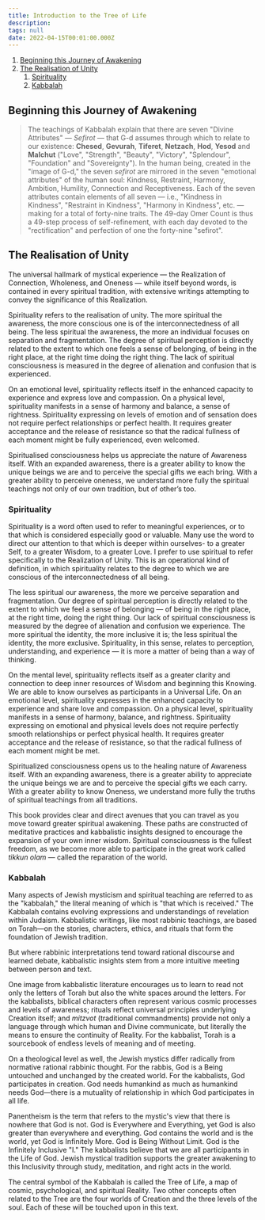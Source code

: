 ```yaml
---
title: Introduction to the Tree of Life
description:
tags: null
date: 2022-04-15T00:01:00.000Z
---
```


1. [Beginning this Journey of Awakening](#beginning-this-journey-of-awakening)
2. [The Realisation of Unity](#the-realisation-of-unity)
   1. [Spirituality](#spirituality)
   2. [Kabbalah](#kabbalah)

## Beginning this Journey of Awakening

> The teachings of Kabbalah explain that there are seven "Divine Attributes" &mdash; _Sefirot_ &mdash; that G-d assumes through which to relate to our existence: **Chesed**, **Gevurah**, **Tiferet**, **Netzach**, **Hod**, **Yesod** and **Malchut** ("Love", "Strength", "Beauty", "Victory", "Splendour", "Foundation" and "Sovereignty"). In the human being, created in the "image of G-d," the seven _sefirot_ are mirrored in the seven "emotional attributes" of the human soul: Kindness, Restraint, Harmony, Ambition, Humility, Connection and Receptiveness. Each of the seven attributes contain elements of all seven &mdash; i.e., "Kindness in Kindness", "Restraint in Kindness", "Harmony in Kindness", etc. &mdash; making for a total of forty-nine traits. The 49-day Omer Count is thus a 49-step process of self-refinement, with each day devoted to the "rectification" and perfection of one the forty-nine "sefirot".

## The Realisation of Unity

The universal hallmark of mystical experience &mdash; the Realization of Connection, Wholeness, and Oneness &mdash; while itself beyond words, is contained in every spiritual tradition, with extensive writings attempting to convey the significance of this Realization.

Spirituality refers to the realisation of unity. The more spiritual the awareness, the more conscious one is of the interconnectedness of all being. The less spiritual the awareness, the more an individual focuses on separation and fragmentation. The degree of spiritual perception is directly related to the extent to which one feels a sense of belonging, of being in the right place, at the right time doing the right thing. The lack of spiritual consciousness is measured in the degree of alienation and confusion that is experienced.

On an emotional level, spirituality reflects itself in the enhanced capacity to experience and express love and compassion. On a physical level, spirituality manifests in a sense of harmony and balance, a sense of rightness. Spirituality expressing on levels of emotion and of sensation does not require perfect relationships or perfect health. It requires greater acceptance and the release of resistance so that the radical fullness of each moment might be fully experienced, even welcomed.

Spiritualised consciousness helps us appreciate the nature of Awareness itself. With an expanded awareness, there is a greater ability to know the unique beings we are and to perceive the special gifts we each bring. With a greater ability to perceive oneness, we understand more fully the spiritual teachings not only of our own tradition, but of other’s too.

### Spirituality

Spirituality is a word often used to refer to meaningful experiences, or to that which is considered especially good or valuable. Many use the word to direct our attention to that which is deeper within ourselves- to a greater Self, to a greater Wisdom, to a greater Love. I prefer to use spiritual to refer specifically to the Realization of Unity. This is an operational kind of definition, in which spirituality relates to the degree to which we are conscious of the interconnectedness of all being.

The less spiritual our awareness, the more we perceive separation and fragmentation. Our degree of spiritual perception is directly related to the extent to which we feel a sense of belonging &mdash; of being in the right place, at the right time, doing the right thing. Our lack of spiritual consciousness is measured by the degree of alienation and confusion we experience. The more spiritual the identity, the more inclusive it is; the less spiritual the identity, the more exclusive. Spirituality, in this sense, relates to perception, understanding, and experience &mdash; it is more a matter of being than a way of thinking.

On the mental level, spirituality reflects itself as a greater clarity and connection to deep inner resources of Wisdom and beginning this Knowing. We are able to know ourselves as participants in a Universal Life. On an emotional level, spirituality expresses in the enhanced capacity to experience and share love and compassion. On a physical level, spirituality manifests in a sense of harmony, balance, and rightness. Spirituality expressing on emotional and physical levels does not require perfectly smooth relationships or perfect physical health. It requires greater acceptance and the release of resistance, so that the radical fullness of each moment might be met.

Spiritualized consciousness opens us to the healing nature of Awareness itself. With an expanding awareness, there is a greater ability to appreciate the unique beings we are and to perceive the special gifts we each carry. With a greater ability to know Oneness, we understand more fully the truths of spiritual teachings from all traditions.

This book provides clear and direct avenues that you can travel as you move toward greater spiritual awakening. These paths are constructed of meditative practices and kabbalistic insights designed to encourage the expansion of your own inner wisdom. Spiritual consciousness is the fullest freedom, as we become more able to participate in the great work called _tikkun olam_ &mdash; called the reparation of the world.

### Kabbalah

Many aspects of Jewish mysticism and spiritual teaching are referred to as the "kabbalah," the literal meaning of which is "that which is received." The Kabbalah contains evolving expressions and understandings of revelation within Judaism. Kabbalistic writings, like most rabbinic teachings, are based on Torah&mdash;on the stories, characters, ethics, and rituals that form the foundation of Jewish tradition.

But where rabbinic interpretations tend toward rational discourse and learned debate, kabbalistic insights stem from a more intuitive meeting between person and text.

One image from kabbalistic literature encourages us to learn to read not only the letters of Torah but also the white spaces around the letters. For the kabbalists, biblical characters often represent various cosmic processes and levels of awareness; rituals reflect universal principles underlying Creation itself; and _mitzvot_ (traditional commandments) provide not only a language through which human and Divine communicate, but literally the means to ensure the continuity of Reality. For the kabbalist, Torah is a sourcebook of endless levels of meaning and of meeting.

On a theological level as well, the Jewish mystics differ radically from normative rational rabbinic thought. For the rabbis, God is a Being untouched and unchanged by the created world. For the kabbalists, God participates in creation. God needs humankind as much as humankind needs God&mdash;there is a mutuality of relationship in which God participates in all life.

Panentheism is the term that refers to the mystic's view that there is nowhere that God is not. God is Everywhere and Everything, yet God is also greater than everywhere and everything. God contains the world and is the world, yet God is Infinitely More. God is Being Without Limit. God is the Infinitely Inclusive "I." The kabbalists believe that we are all participants in the Life of God. Jewish mystical tradition supports the greater awakening to this Inclusivity through study, meditation, and right acts in the world.

The central symbol of the Kabbalah is called the Tree of Life, a map of cosmic, psychological, and spiritual Reality. Two other concepts often related to the Tree are the four worlds of Creation and the three levels of the soul. Each of these will be touched upon in this text.
